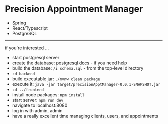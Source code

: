 # Precision Appointment Manager

- Spring
- React/Typescript
- PostgreSQL

___

if you're interested ...

- start postgresql server
- create the database: [postgresql docs](https://www.postgresql.org/docs/current/) - if you need help
- build the database:  ``` /i schema.sql ``` - from the top-level directory
- ``` cd backend ```
- build executable jar: ``` ./mvnw clean package ```
- execute it: ``` java -jar target/precisionApptManager-0.0.1-SNAPSHOT.jar ```
- ``` cd ../frontend ```
- install node packages: ``` npm install ```
- start server: ``` npm run dev ```
- navigate to localhost:8080
- log in with admin, admin
- have a really excellent time managing clients, users, and appointments



